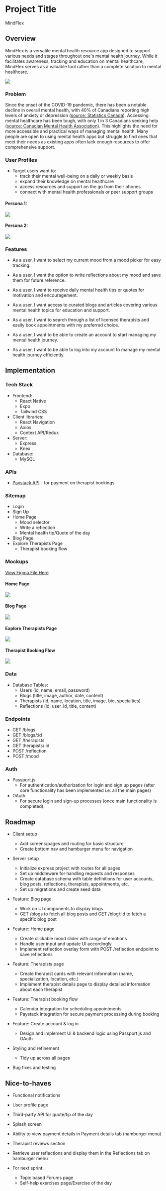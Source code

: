 # Project Title

MindFlex

## Overview

MindFlex is a versatile mental health resource app designed to support various needs and stages throughout one's mental health journey. While it facilitates awareness, tracking and education on mental healthcare, MindFlex serves as a valuable tool rather than a complete solution to mental healthcare.

![](/assets/README/mindflex-overview.jpg)

### Problem

Since the onset of the COVID-19 pandemic, there has been a notable decline in overall mental health, with 40% of Canadians reporting high levels of anxiety or depression ([source: Statistics Canada](https://www150.statcan.gc.ca/n1/pub/82-003-x/2022008/article/00002-eng.htm)). Accessing mental healthcare has been tough, with only 1 in 3 Canadians seeking help ([source: Canadian Mental Health Association](https://cmha.ca/)). This highlights the need for more accessible and practical ways of managing mental health. Many people are open to using mental health apps but struggle to find ones that meet their needs as existing apps often lack enough resources to offer comprehensive support.

### User Profiles

- Target users want to:
  - track their mental well-being on a daily or weekly basis
  - expand their knowledge on mental healthcare
  - access resources and support on the go from their phones
  - connect with mental health professionals or peer support groups

#### Persona 1:

![](/assets/README/persona1.png)

#### Persona 2:

![](/assets/README/persona2.png)

### Features

- As a user, I want to select my current mood from a mood picker for easy tracking.
- As a user, I want the option to write reflections about my mood and save them for future reference.
- As a user, I want to receive daily mental health tips or quotes for motivation and encouragement.
- As a user, I want access to curated blogs and articles covering various mental health topics for education and support.
- As a user, I want to search through a list of licensed therapists and easily book appointments with my preferred choice.

- As a user, I want to be able to create an account to start managing my mental health journey.
- As a user, I want to be able to log into my account to manage my mental health journey efficiently.

## Implementation

### Tech Stack

- Frontend:
  - React Native
  - Expo
  - Tailwind CSS
- Client libraries:
  - React Navigation
  - Axios
  - Context API/Redux
- Server:
  - Express
  - Knex
- Database:
  - MySQL

### APIs

- [Paystack API](https://paystack.com/docs/api/) - for payment on therapist bookings

### Sitemap

- Login
- Sign Up
- Home Page
  - Mood selector
  - Write a reflection
  - Mental health tip/Quote of the day
- Blog Page
- Explore Therapists Page
  - Therapist booking flow

### Mockups

[View Figma File Here](https://www.figma.com/file/RSjKX5JxOcwYFy2YpPCU8V/MindFlex-Mobile-App---BrainStation-Capstone-Project?type=design&node-id=114%3A2707&mode=design&t=HpWs2gsAgtnHhmi7-1)

#### Home Page

![](/assets/README/homepage.png)

#### Blog Page

![](/assets/README/blogpage.png)

#### Explore Therapists Page

![](/assets/README/therapistspage.png)

#### Therapist Booking Flow

![](/assets/README/bookingflow.png)

### Data

- Database Tables:
  - Users (id, name, email, password)
  - Blogs (title, image, author, date, content)
  - Therapists (id, name, location, title, image, bio, specialties)
  - Reflections (id, user_id, title, content)

### Endpoints

- GET /blogs
- GET /blogs/:id
- GET /therapists
- GET therapists/:id
- POST /reflection
- POST /mood

### Auth

- Passport.js
  - For authentication/authorization for login and sign up pages (after core functionality has been implemented i.e. all the main pages)
- OAuth
  - For secure login and sign-up processes (once main functionality is completed).

## Roadmap

- Client setup

  - Add screens/pages and routing for basic structure
  - Create bottom nav and hamburger menu for navigation

- Server setup

  - Initialize express project with routes for all pages
  - Set up middleware for handling requests and responses
  - Create database schema with table definitions for user accounts, blog posts, reflections, therapists, appointments, etc.
  - Set up migrations and create seed data

- Feature: Blog page

  - Work on UI components to display blogs
  - GET /blogs to fetch all blog posts and GET /blog/:id to fetch a specific blog post

- Feature: Home page

  - Create clickable mood slider with range of emotions
  - Handle user input and update UI accordingly
  - Implement reflection overlay form with POST /reflection endpoint to save reflections

- Feature: Therapists page

  - Create therapist cards with relevant information (name, specialization, location, etc.)
  - Implement therapist details page to display detailed information about each therapist

- Feature: Therapist booking flow

  - Calendar integration for scheduling appointments
  - Paystack integration for secure payment processing during booking

- Feature: Create account & log in

  - Design and implement UI & backend logic using Passport.js and OAuth

- Styling and refinement

  - Tidy up across all pages

- Bug fixes and testing

## Nice-to-haves

- Functional notifications
- User profile page
- Third-party API for quote/tip of the day
- Splash screen
- Ability to view payment details in Payment details tab (hamburger menu)
- Therapist reviews section
- Retrieve user reflections and display them in the Reflections tab on hamburger menu

- For next sprint:
  - Topic based Forums page
  - Self-help exercises page/Exercise of the day

